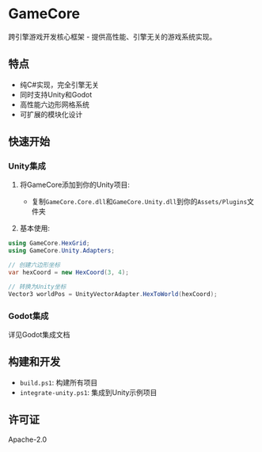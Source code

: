 # GameCore

跨引擎游戏开发核心框架 - 提供高性能、引擎无关的游戏系统实现。

## 特点

- 纯C#实现，完全引擎无关
- 同时支持Unity和Godot
- 高性能六边形网格系统
- 可扩展的模块化设计

## 快速开始

### Unity集成

1. 将GameCore添加到你的Unity项目:
   - 复制`GameCore.Core.dll`和`GameCore.Unity.dll`到你的`Assets/Plugins`文件夹

2. 基本使用:
```csharp
using GameCore.HexGrid;
using GameCore.Unity.Adapters;

// 创建六边形坐标
var hexCoord = new HexCoord(3, 4);

// 转换为Unity坐标
Vector3 worldPos = UnityVectorAdapter.HexToWorld(hexCoord);
```

### Godot集成

详见Godot集成文档

## 构建和开发

- `build.ps1`: 构建所有项目
- `integrate-unity.ps1`: 集成到Unity示例项目

## 许可证

Apache-2.0
